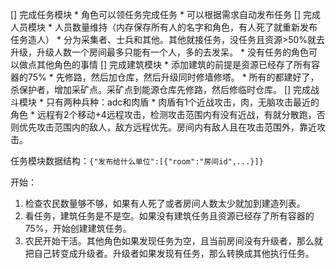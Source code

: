 [] 完成任务模块
    * 角色可以领任务完成任务
    * 可以根据需求自动发布任务
[] 完成人员模块
    * 人员数量维持（内存保存所有人的名字和角色，有人死了就重新发布任务造人）
    * 分为采集者、士兵和其他。其他就接任务，没任务且资源>50%就去升级，升级人数一个房间最多只能有一个人，多的去发呆。
    * 没有任务的角色可以做点其他角色的事情
[] 完成建筑模块
    * 添加建筑的前提是资源已经存了所有容器的75%
    * 先修路，然后加仓库，然后升级同时修墙修塔。
    * 所有的都建好了，杀保护者，增加采矿点。采矿点到能源仓库先修路，然后修临时仓库。
[] 完成战斗模块
    * 只有两种兵种：adc和肉盾
    * 肉盾有1个近战攻击，肉，无脑攻击最近的角色
    * 远程有2个移动+4远程攻击，检测攻击范围内有没有近战，有就分散跑，否则优先攻击范围内的敌人，敌方远程优先。房间内有敌人且在攻击范围外，靠近攻击。

任务模块数据结构：`{"发布给什么单位":[{"room":"房间id",...}]}`

开始：
1. 检查农民数量够不够，如果有人死了或者房间人数太少就加到建造列表。
1. 看任务，建筑任务是不是空。如果没有建筑任务且资源已经存了所有容器的75%，开始创建建筑任务。
1. 农民开始干活。其他角色如果发现任务为空，且当前房间没有升级者，那么就把自己转变成升级者。升级者如果发现有任务，那么转换成其他执行任务。